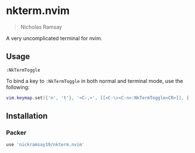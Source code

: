 # nkterm.nvim
> Nicholas Ramsay

A very uncomplicated terminal for nvim.

## Usage
```
:NkTermToggle
```

To bind a key to `:NkTermToggle` in both normal and terminal mode, use the following:
```lua
vim.keymap.set({'n', 't'}, '<C-,>', [[<C-\><C-n>:NkTermToggle<CR>]], { noremap = true })
```

## Installation

### Packer
```lua
use 'nickramsay19/nkterm.nvim'
```
